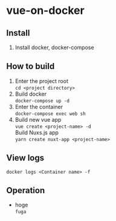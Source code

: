 # vue-on-docker

## Install
1. Install docker, docker-compose

## How to build
1. Enter the project root<br>
   ```cd <project directory>```
2. Build docker<br>
   ```docker-compose up -d```
3. Enter the container<br>
   ```docker-compose exec web sh```
4. Build new vue app<br>
   ```vue create <project-name> -d```<br>
   Build Nuxs.js app<br>
   ```yarn create nuxt-app <project-name>```

## View logs
```docker logs <Container name> -f```

## Operation
- hoge<br>
  ```fuga```
